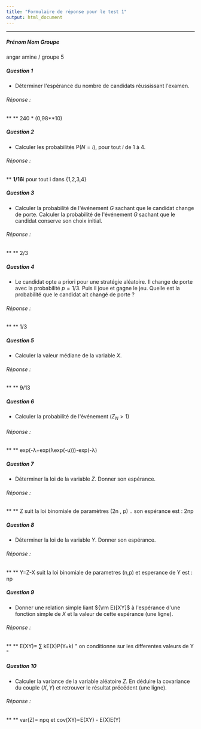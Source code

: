 ```yaml
---
title: "Formulaire de réponse pour le test 1"
output: html_document
---
```


** **

##### Prénom Nom Groupe
angar amine / groupe 5


##### Question 1

* Déterminer l'espérance du nombre de candidats réussissant l'examen.

###### Réponse : 

** ** 240 * (0,98**10)

##### Question 2

* Calculer les probabilités P($N = i$), pour tout $i$ de 1 à 4.  

###### Réponse : 

** **1/16**i pour tout i dans {1,2,3,4}

##### Question 3

* Calculer la probabilité de l'événement $G$ sachant que le candidat change de porte. Calculer la probabilité de l'événement $G$ sachant que le candidat conserve son choix initial.

###### Réponse : 

** ** 2/3

##### Question 4

* Le candidat opte a priori pour une stratégie aléatoire. Il change de porte avec la probabilité $p = 1/3$. Puis il joue et gagne le jeu. Quelle est la probabilité que le candidat ait changé de porte ?   

###### Réponse : 

** ** 1/3

##### Question 5

* Calculer la valeur médiane de la variable $X$.  

###### Réponse : 

** ** 9/13


##### Question 6

* Calculer la probabilité de l'événement $(Z_N > 1)$  

###### Réponse : 

** ** exp(-λ+exp(λexp(-u)))-exp(-λ)


##### Question 7

* Déterminer la loi de la variable $Z$. Donner son espérance.


###### Réponse : 

** ** Z suit la loi binomiale de paramètres (2n , p) .. son espérance est : 2np 


##### Question 8

* Déterminer la loi de la variable $Y$. Donner son espérance.

###### Réponse : 

** ** Y=Z-X suit la loi binomiale de parametres (n,p) et esperance de Y est : np


##### Question 9

* Donner une relation simple liant ${\rm E}[XY]$ à l'espérance d'une fonction simple de $X$ et la valeur de cette espérance (une ligne). 

###### Réponse : 

** ** E(XY)= ∑ kE(X)P(Y=k)   " on conditionne sur les differentes valeurs de Y "

##### Question 10

* Calculer la variance de la variable aléatoire $Z$. En déduire la covariance du couple $(X,Y)$ et retrouver le résultat précédent (une ligne). 
   
###### Réponse : 


** ** var(Z)= npq  et cov(XY)=E(XY) - E(X)E(Y) 


